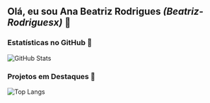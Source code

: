 ## Olá, eu sou Ana Beatriz Rodrigues ***(Beatriz-Rodriguesx)*** 🌺


### Estatísticas no GitHub 🚀
![GitHub Stats](https://github-readme-stats.vercel.app/api?username=Beatriz-Rodriguesx&theme=transparent&bg_color=000&border_color=6B8E23&show_icons=true&icon_color=00ff00&title_color=008000&text_color=FFF)


### Projetos em Destaques 🎸
![Top Langs](https://github-readme-stats-git-masterrstaa-rickstaa.vercel.app/api/top-langs/?username=Beatriz-Rodriguesx&bg_color=000&border_color=6B8E23&title_color=008000&text_color=FFF)
